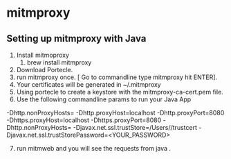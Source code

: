 # mitmproxy

## Setting up mitmproxy with Java 

1. Install mitmoproxy
   1. brew install mitmproxy
2. Download Portecle.
3. run mitmproxy once. [ Go to commandline type mitmproxy hit ENTER].
4. Your certificates will be generated in ~/.mitmproxy
5. Using portecle to  create a keystore with the mitmproxy-ca-cert.pem file.
6. Use the following commandline params to run your Java App

-Dhttp.nonProxyHosts=
-Dhttp.proxyHost=localhost
-Dhttp.proxyPort=8080
-Dhttps.proxyHost=localhost
-Dhttps.proxyPort=8080
-Dhttp.nonProxyHosts=
-Djavax.net.ssl.trustStore=/Users/<user>/trustcert
-Djavax.net.ssl.trustStorePassword=<YOUR_PASSWORD>

7. run mitmweb and you will see the requests from java .
